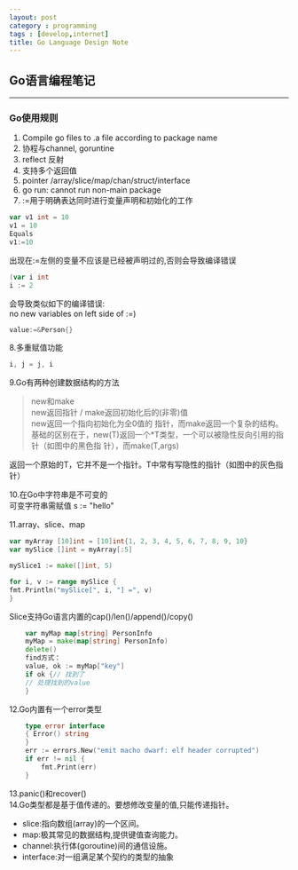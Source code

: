 ```yaml
---
layout: post
category : programming
tags : [develop,internet]
title: Go Language Design Note
---
```


## Go语言编程笔记
--------------------------------------------------------

### Go使用规则

1. Compile go files to .a file according to package name
2. 协程与channel, goruntine
3. reflect 反射
4. 支持多个返回值
5. pointer /array/slice/map/chan/struct/interface
6. go run: cannot run non-main package
7. :=用于明确表达同时进行变量声明和初始化的工作 <br />

```Go
var v1 int = 10
v1 = 10
Equals
v1:=10
```

出现在:=左侧的变量不应该是已经被声明过的,否则会导致编译错误

```Go
(var i int 
i := 2
```
会导致类似如下的编译错误: <br/>
no new variables on left side of :=)

```Go
value:=&Person{} 
```

8.多重赋值功能 <br />

```Go
i, j = j, i 
```

9.Go有两种创建数据结构的方法 <br />

> new和make <br />
> new返回指针 / make返回初始化后的(非零)值 <br />
> new返回一个指向初始化为全0值的 指针，而make返回一个复杂的结构。<br />
> 基础的区别在于，new(T)返回一个*T类型，一个可以被隐性反向引用的指针（如图中的黑色指 针），而make(T,args)

返回一个原始的T，它并不是一个指针。T中常有写隐性的指针（如图中的灰色指针）

10.在Go中字符串是不可变的 <br />
可变字符串需赋值 s := "hello"

11.array、slice、map 

```Go
var myArray [10]int = [10]int{1, 2, 3, 4, 5, 6, 7, 8, 9, 10} 
var mySlice []int = myArray[:5]

mySlice1 := make([]int, 5)

for i, v := range mySlice { 
fmt.Println("mySlice[", i, "] =", v)
}
```

Slice支持Go语言内置的cap()/len()/append()/copy()

```Go
    var myMap map[string] PersonInfo
    myMap = make(map[string] PersonInfo)
    delete()
    find方式：
    value, ok := myMap["key"] 
    if ok {// 找到了
    // 处理找到的value 
    }
```

12.Go内置有一个error类型

```Go
    type error interface 
    { Error() string
    }
    err := errors.New("emit macho dwarf: elf header corrupted")
    if err != nil {
        fmt.Print(err)
    }
```

13.panic()和recover() <br />
14.Go类型都是基于值传递的。要想修改变量的值,只能传递指针。<br />

- slice:指向数组(array)的一个区间。
- map:极其常见的数据结构,提供键值查询能力。
- channel:执行体(goroutine)间的通信设施。
- interface:对一组满足某个契约的类型的抽象




